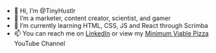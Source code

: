 - 👋 Hi, I’m @TinyHustlr
- 👀 I’m a marketer, content creator, scientist, and gamer
- 🌱 I’m currently learning HTML, CSS, JS and React through Scrimba
- 📫 You can reach me on [LinkedIn](https://www.linkedin.com/in/davidworeilly) or view my [Minimum Viable Pizza](https://www.youtube.com/@miniumuviablepizza) YouTube Channel

<!---
TinyHustlr/TinyHustlr is a ✨ special ✨ repository because its `README.md` (this file) appears on your GitHub profile.
You can click the Preview link to take a look at your changes.
--->
